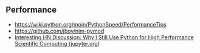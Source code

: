 Performance
-----------

* https://wiki.python.org/moin/PythonSpeed/PerformanceTips
* https://github.com/jboy/nim-pymod
* [Interesting HN Discussion: Why I Still Use Python for High Performance Scientific Computing (jupyter.org)](https://news.ycombinator.com/item?id=10650347)
